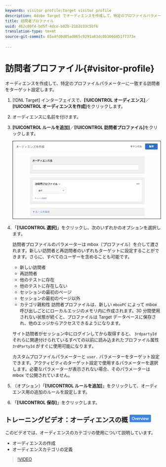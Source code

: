 ```yaml
---
keywords: visitor profile;target visitor profile
description: Adobe Target でオーディエンスを作成して、特定のプロファイルパラメーターに一致する訪問者をターゲット設定します。
title: 訪問者プロファイル
uuid: 462c80f4-bd5f-4dce-b02b-21b2c33c5bf6
translation-type: tm+mt
source-git-commit: 65a4fd0d05ad065c9291a83dc0b3066451f7373e

---
```



# 訪問者プロファイル{#visitor-profile}

オーディエンスを作成して、特定のプロファイルパラメーターに一致する訪問者をターゲット設定します。

1. [!DNL Target] インターフェイスで、**[!UICONTROL オーディエンス]**／**[!UICONTROL オーディエンスを作成]**&#x200B;をクリックします。
1. オーディエンスに名前を付けます。
1. **[!UICONTROL ルールを追加]**／**[!UICONTROL 訪問者プロファイル]**&#x200B;をクリックします。

   ![](assets/target_visitor_profile.png)

1. 「**[!UICONTROL 選択]**」をクリックし、次のいずれかのオプションを選択します。

   訪問者プロファイルのパラメーターは mbox（プロファイル）を介して渡されます。新しい訪問者と再訪問者のいずれもターゲットに設定することができます。さらに、すべてのユーザーを含めることも可能です。

   * 新しい訪問者
   * 再訪問者
   * 他のテストに存在
   * 他のテストに存在しない
   * セッションの最初のページ
   * セッションの最初のページ以外
   * カテゴリ親和性
   訪問者プロファイルは、新しい `mboxPC` によって mbox 呼び出しごとにローカルエッジのメモリ内に作成されます。30 分間使用されない状態が続くと、プロファイルは Target データベースに保存され、他のエッジからアクセスできるようになります。

   サイト訪問者がセッション中にログインしてから取得すると、 `3rdpartyId` それらに関連付けられているすべての以前に読み込まれたプロファイル属性 `3rdPartyId` がすぐに使用可能になります。

   カスタムプロファイルパラメーターと `user.` パラメーターをターゲット設定できます。アクティビティのターゲット設定で使用するパラメーターを選択します。必要なパラメーターが表示されない場合、そのパラメーターは mbox で公開されていません。

1. （オプション）「**[!UICONTROL ルールを追加]**」をクリックして、オーディエンス用の追加のルールを設定します。
1. 「**[!UICONTROL 保存]**」をクリックします。

## トレーニングビデオ：オーディエンスの概 ![要バッジの作成](/help/assets/overview.png)

このビデオでは、オーディエンスのカテゴリの使用について説明しています。

* オーディエンスの作成
* オーディエンスカテゴリの定義

>[!VIDEO](https://video.tv.adobe.com/v/17392)
